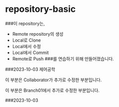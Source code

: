 # repository-basic

###이 repository는,
* Remote repository의 생성
* Local로 Clone
* Local에서 수정  
* Local에서 Commit  
* Remote로 Push
###를 연습하기 위해 만들어졌습니다.

###2023-10-03 제어공학

이 부분은 Collaborator가 추가로 수정한 부분입니다.

이 부분은 Branch01에서 추가로 수정한 부분입니다.

###2023-10-03

